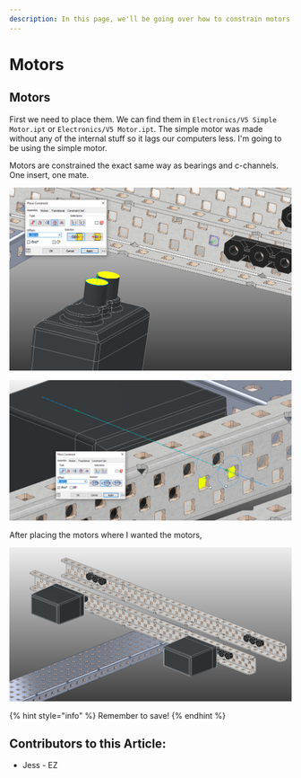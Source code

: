 ```yaml
---
description: In this page, we'll be going over how to constrain motors to c-channels .
---
```


# Motors

## Motors

First we need to place them.  We can find them in `Electronics/V5 Simple Motor.ipt` or `Electronics/V5 Motor.ipt`.  The simple motor was made without any of the internal stuff so it lags our computers less.  I'm going to be using the simple motor.&#x20;

Motors are constrained the exact same way as bearings and c-channels.  One insert, one mate. &#x20;

![Insert Constraint between Motor and C-Channel](<../../../../.gitbook/assets/image (71).png>)

![Mate Constraint between Motor and C-Channel](<../../../../.gitbook/assets/image (72).png>)

After placing the motors where I wanted the motors,

![Completed Motors](<../../../../.gitbook/assets/image (73).png>)

{% hint style="info" %}
Remember to save!
{% endhint %}



## Contributors to this Article:

* Jess - EZ
